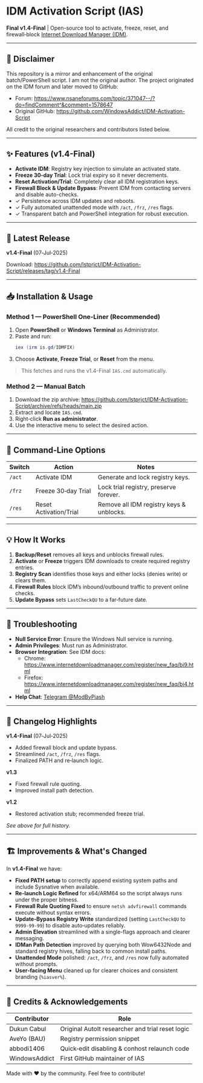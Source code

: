 # IDM Activation Script (IAS)

**Final v1.4-Final** | Open-source tool to activate, freeze, reset, and firewall‑block [Internet Download Manager (IDM)](https://www.internetdownloadmanager.com/).

---

## 🚨 Disclaimer
This repository is a mirror and enhancement of the original batch/PowerShell script. I am not the original author. The project originated on the IDM forum and later moved to GitHub:

- Forum: https://www.nsaneforums.com/topic/371047--/?do=findComment^&comment=1578647
- Original GitHub: https://github.com/WindowsAddict/IDM-Activation-Script

All credit to the original researchers and contributors listed below.

---

## ✨ Features (v1.4-Final)

- **Activate IDM**: Registry key injection to simulate an activated state.
- **Freeze 30‑day Trial**: Lock trial expiry so it never decrements.
- **Reset Activation/Trial**: Completely clear all IDM registration keys.
- **Firewall Block & Update Bypass**: Prevent IDM from contacting servers and disable auto-checks.
- ✓ Persistence across IDM updates and reboots.
- ✓ Fully automated unattended mode with `/act`, `/frz`, `/res` flags.
- ✓ Transparent batch and PowerShell integration for robust execution.

---

## 🔖 Latest Release
**v1.4-Final** (07‑Jul‑2025)

Download: https://github.com/lstprjct/IDM-Activation-Script/releases/tag/v1.4-Final

---

## 📥 Installation & Usage

### Method 1 — PowerShell One‑Liner (Recommended)

1. Open **PowerShell** or **Windows Terminal** as Administrator.
2. Paste and run:
   ```powershell
   iex (irm is.gd/IDMFIX)
   ```
3. Choose **Activate**, **Freeze Trial**, or **Reset** from the menu.

> This fetches and runs the v1.4-Final `IAS.cmd` automatically.


### Method 2 — Manual Batch

1. Download the zip archive:
   https://github.com/lstprjct/IDM-Activation-Script/archive/refs/heads/main.zip
2. Extract and locate `IAS.cmd`.
3. Right‑click **Run as administrator**.
4. Use the interactive menu to select the desired action.

---

## 📝 Command‑Line Options

| Switch | Action                 | Notes                                  |
|--------|------------------------|----------------------------------------|
| `/act` | Activate IDM           | Generate and lock registry keys.      |
| `/frz` | Freeze 30‑day Trial    | Lock trial registry, preserve forever.|
| `/res` | Reset Activation/Trial | Remove all IDM registry keys & unblocks.|


---

## 💡 How It Works

1. **Backup/Reset** removes all keys and unblocks firewall rules.
2. **Activate** or **Freeze** triggers IDM downloads to create required registry entries.
3. **Registry Scan** identifies those keys and either locks (denies write) or clears them.
4. **Firewall Rules** block IDM’s inbound/outbound traffic to prevent online checks.
5. **Update Bypass** sets `LastCheckQU` to a far‑future date.

---

## 🐞 Troubleshooting

- **Null Service Error**: Ensure the Windows Null service is running.
- **Admin Privileges**: Must run as Administrator.
- **Browser Integration**: See IDM docs:
  - Chrome: https://www.internetdownloadmanager.com/register/new_faq/bi9.html
  - Firefox: https://www.internetdownloadmanager.com/register/new_faq/bi4.html
- **Help Chat**: [Telegram @ModByPiash](https://t.me/ModByPiash)

---

## 📜 Changelog Highlights

**v1.4-Final** (07‑Jul‑2025)
- Added firewall block and update bypass.  
- Streamlined `/act`, `/frz`, `/res` flags.  
- Finalized PATH and re‑launch logic.

**v1.3**
- Fixed firewall rule quoting.  
- Improved install path detection.

**v1.2**
- Restored activation stub; recommended freeze trial.

*See above for full history.*

---

## 🏗️ Improvements & What's Changed

In **v1.4-Final** we have:

- **Fixed PATH setup** to correctly append existing system paths and include Sysnative when available.
- **Re-launch Logic Refined** for x64/ARM64 so the script always runs under the proper bitness.
- **Firewall Rule Quoting Fixed** to ensure `netsh advfirewall` commands execute without syntax errors.
- **Update‑Bypass Registry Write** standardized (setting `LastCheckQU` to `9999-99-99`) to disable auto‑updates reliably.
- **Admin Elevation** streamlined with a single-flags approach and clearer messaging.
- **IDMan Path Detection** improved by querying both Wow6432Node and standard registry hives, falling back to common install paths.
- **Unattended Mode** polished: `/act`, `/frz`, and `/res` now fully automated without prompts.
- **User‑facing Menu** cleaned up for clearer choices and consistent branding (`%iasver%`).

---

## 🙏 Credits & Acknowledgements

| Contributor    | Role                                                           |
|----------------|----------------------------------------------------------------|
| Dukun Cabul    | Original AutoIt researcher and trial reset logic               |
| AveYo (BAU)    | Registry permission snippet                                    |
| abbodi1406     | Quick‑edit disabling & conhost relaunch code                   |
| WindowsAddict  | First GitHub maintainer of IAS                                 |

Made with ❤️ by the community. Feel free to contribute!
